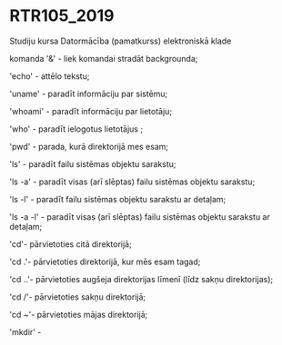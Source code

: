 # RTR105_2019
Studiju kursa Datormācība (pamatkurss) elektroniskā klade

komanda '&' - liek komandai stradāt backgrounda;

'echo' - attēlo tekstu;

'uname' - paradīt informāciju par sistēmu;

'whoami' - paradīt informāciju par lietotāju;

'who' - paradīt ielogotus lietotājus ;

'pwd' - parada, kurā direktorijā mes esam;

'ls' - paradīt failu sistēmas objektu sarakstu;

'ls -a' - paradīt visas (arī slēptas) failu sistēmas objektu sarakstu;

'ls -l' - paradīt failu sistēmas objektu sarakstu ar detaļam;

'ls -a -l' - paradīt visas (arī slēptas) failu sistēmas objektu sarakstu ar detaļam;

'cd'- pārvietoties citā direktorijā;

'cd .'- pārvietoties direktorijā, kur mēs esam tagad;

'cd ..'- pārvietoties augšeja direktorijas līmenī (līdz sakņu direktorijas);

'cd /'- pārvietoties sakņu direktorijā;

'cd ~'- pārvietoties mājas direktorijā;

'mkdir' - 
